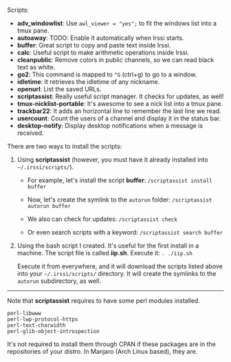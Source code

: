 Scripts:
* **adv_windowlist**: Use `awl_viewer = "yes";` to fit the windows list into a tmux pane.
* **autoaway**: TODO: Enable it automatically when Irssi starts.
* **buffer**: Great script to copy and paste text inside Irssi.
* **calc**: Useful script to make arithmetic operations inside Irssi.
* **cleanpublic**: Remove colors in public channels, so we can read black text as white.
* **go2**: This command is mapped to `^G` (ctrl+g) to go to a window.
* **idletime**: It retrieves the idletime of any nickname.
* **openurl**: List the saved URLs.
* **scriptassist**: Really useful script manager. It checks for updates, as well!
* **tmux-nicklist-portable**: It's awesome to see a nick list into a tmux pane.
* **trackbar22**: It adds an horizontal line to remember the last line we read.
* **usercount**: Count the users of a channel and display it in the status bar.
* **desktop-notify**: Display desktop notifications when a message is received.

There are two ways to install the scripts:

1. Using **scriptassist** (however, you must have it already installed into `~/.irssi/scripts/`).

	- For example, let's install the script **buffer**:
	`/scriptassist install buffer`

	- Now, let's create the symlink to the `autorun` folder:
	`/scriptassist autorun buffer`

	- We also can check for updates:
	`/scriptassist check`

	- Or even search scripts with a keyword:
	`/scriptassist search buffer`

2. Using the bash script I created. It's useful for the first install in a machine. The script file is called **iip.sh**. Execute it:
`. ./iip.sh`

	Execute it from everywhere, and it will download the scripts listed above into your `~/.irssi/scripts/` directory. It will create the symlinks to the `autorun` subdirectory, as well.

---

Note that **scriptassist** requires to have some perl modules installed.

```
perl-libwww
perl-lwp-protocol-https
perl-text-charwidth
perl-glib-object-introspection
```

It's not required to install them through CPAN if these packages are in the repositories of your distro. In Manjaro (Arch Linux based), they are.
